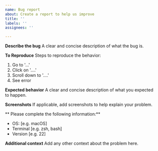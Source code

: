 ```yaml
---
name: Bug report
about: Create a report to help us improve
title: ''
labels: ''
assignees: ''

---
```


**Describe the bug**
A clear and concise description of what the bug is.

**To Reproduce**
Steps to reproduce the behavior:
1. Go to '...'
2. Click on '....'
3. Scroll down to '....'
4. See error

**Expected behavior**
A clear and concise description of what you expected to happen.

**Screenshots**
If applicable, add screenshots to help explain your problem.

** Please complete the following information:**
 - OS: [e.g. macOS]
 - Terminal [e.g. zsh, bash]
 - Version [e.g. 22]

**Additional context**
Add any other context about the problem here.
